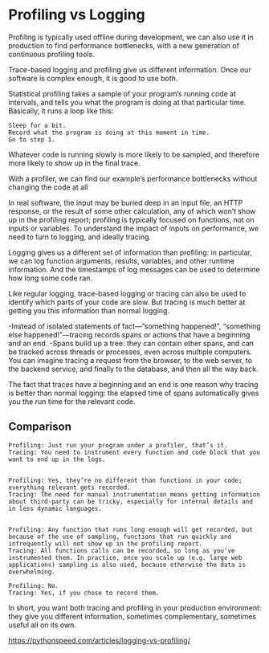 # Profiling vs Logging

Profiling is typically used offline during development, we can also use 
it in production to find performance bottlenecks, with a new generation of 
continuous profiling tools.

Trace-based logging and profiling give us different information. Once our 
software is complex enough, it is good to use both.




Statistical profiling takes a sample of your program’s running code at intervals, and tells you what the program is doing at that particular time. Basically, it runs a loop like this:

    Sleep for a bit.
    Record what the program is doing at this moment in time.
    Go to step 1.

Whatever code is running slowly is more likely to be sampled, and therefore more likely to show up in the final trace.

With a profiler, we can find our example’s performance bottlenecks without changing the code at all

In real software, the input may be buried deep in an input file, an HTTP response, or the result of some other calculation, any of which won’t show up in the profiling report; profiling is typically focused on functions, not on inputs or variables. To understand the impact of inputs on performance, we need to turn to logging, and ideally tracing.

Logging gives us a different set of information than profiling: in particular, we can log function arguments, results, variables, and other runtime information. And the timestamps of log messages can be used to determine how long some code ran.

Like regular logging, trace-based logging or tracing can also be used to identify which parts of your code are slow. But tracing is much better at getting you this information than normal logging.

-Instead of isolated statements of fact—”something happened!”, “something else happened!”—tracing records spans or actions that have a beginning and an end.
-Spans build up a tree: they can contain other spans, and can be tracked across threads or processes, even across multiple computers. You can imagine tracing a request from the browser, to the web server, to the backend service, and finally to the database, and then all the way back.

The fact that traces have a beginning and an end is one reason why tracing is better than normal logging: the elapsed time of spans automatically gives you the run time for the relevant code.

## Comparison

    Profiling: Just run your program under a profiler, that’s it.
    Tracing: You need to instrument every function and code block that you want to end up in the logs.


    Profiling: Yes, they’re no different than functions in your code; everything relevant gets recorded.
    Tracing: The need for manual instrumentation means getting information about third-party can be tricky, especially for internal details and in less dynamic languages.


    Profiling: Any function that runs long enough will get recorded, but because of the use of sampling, functions that run quickly and infrequently will not show up in the profiling report.
    Tracing: All functions calls can be recorded… so long as you’ve instrumented them. In practice, once you scale up (e.g. large web applications) sampling is also used, because otherwise the data is overwhelming.

    Profiling: No.
    Tracing: Yes, if you chose to record them.

In short, you want both tracing and profiling in your production environment: they give you different information, sometimes complementary, sometimes useful all on its own.


https://pythonspeed.com/articles/logging-vs-profiling/